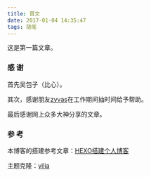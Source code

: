 ```yaml
---
title: 首文
date: 2017-01-04 14:35:47
tags: 随笔
---
```


这是第一篇文章。

### 感  谢

首先吴包子（比心）。

其次，感谢朋友[zyvas](https://github.com/zyvas)在工作期间抽时间给予帮助。

最后感谢网上众多大神分享的文章。


### 参  考

本博客的搭建参考文章：[HEXO搭建个人博客](http://baixin.io/2015/08/HEXO%E6%90%AD%E5%BB%BA%E4%B8%AA%E4%BA%BA%E5%8D%9A%E5%AE%A2/)

主题克隆：[yilia](https://github.com/litten/hexo-theme-yilia)



